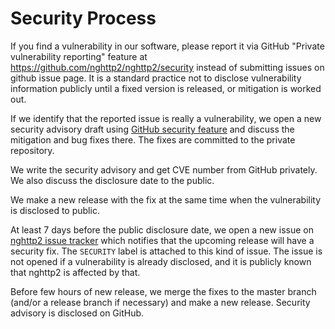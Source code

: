 # Security Process

If you find a vulnerability in our software, please report it via
GitHub "Private vulnerability reporting" feature at
https://github.com/nghttp2/nghttp2/security instead of submitting
issues on github issue page.  It is a standard practice not to
disclose vulnerability information publicly until a fixed version is
released, or mitigation is worked out.

If we identify that the reported issue is really a vulnerability, we
open a new security advisory draft using [GitHub security
feature](https://github.com/nghttp2/nghttp2/security) and discuss the
mitigation and bug fixes there.  The fixes are committed to the
private repository.

We write the security advisory and get CVE number from GitHub
privately.  We also discuss the disclosure date to the public.

We make a new release with the fix at the same time when the
vulnerability is disclosed to public.

At least 7 days before the public disclosure date, we open a new issue
on [nghttp2 issue tracker](https://github.com/nghttp2/nghttp2/issues)
which notifies that the upcoming release will have a security fix.
The `SECURITY` label is attached to this kind of issue.  The issue is
not opened if a vulnerability is already disclosed, and it is publicly
known that nghttp2 is affected by that.

Before few hours of new release, we merge the fixes to the master
branch (and/or a release branch if necessary) and make a new release.
Security advisory is disclosed on GitHub.
